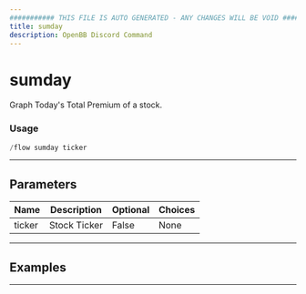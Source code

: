 ```yaml
---
########### THIS FILE IS AUTO GENERATED - ANY CHANGES WILL BE VOID ###########
title: sumday
description: OpenBB Discord Command
---
```


# sumday

Graph Today's Total Premium of a stock.

### Usage

```python wordwrap
/flow sumday ticker
```

---

## Parameters

| Name | Description | Optional | Choices |
| ---- | ----------- | -------- | ------- |
| ticker | Stock Ticker | False | None |


---

## Examples


---
